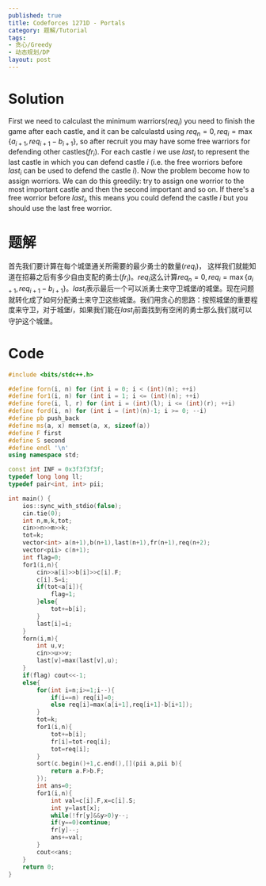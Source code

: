 ```yaml
---
published: true
title: Codeforces 1271D - Portals
category: 题解/Tutorial
tags: 
- 贪心/Greedy
- 动态规划/DP
layout: post
---
```

<!-- more -->
# Solution

First we need to calculast the minimum warriors($req_i$) you need to finish the game after each castle, and it can be calculastd using $req_n = 0, req_i = \max \{ a_{i+1} , req_{i+1} - b_{i+1} \}$, so after recruit you may have some free warriors for defending other castles($fr_i$). For each castle $i$ we use $last_i$ to represent the last castle in which you can defend castle $i$ (i.e. the free worriors before $last_i$ can be used to defend the castle $i$).
 Now the problem become how to assign worriors. We can do this greedily: try to assign one worrior to the most important castle and then the second important and so on. If there's a free worrior before $last_i$, this means you could defend the castle $i$ but you should use the last free worrior.

# 题解

首先我们要计算在每个城堡通关所需要的最少勇士的数量($req_i$)， 这样我们就能知道在招募之后有多少自由支配的勇士($fr_i$)。$req_i$这么计算$req_n = 0, req_i = \max \{ a_{i+1} , req_{i+1} - b_{i+1} \}$。$last_i$表示最后一个可以派勇士来守卫城堡$i$的城堡。现在问题就转化成了如何分配勇士来守卫这些城堡。我们用贪心的思路：按照城堡的重要程度来守卫，对于城堡$i$，如果我们能在$last_i$前面找到有空闲的勇士那么我们就可以守护这个城堡。

# Code
```cpp
#include <bits/stdc++.h>

#define forn(i, n) for (int i = 0; i < (int)(n); ++i)
#define for1(i, n) for (int i = 1; i <= (int)(n); ++i)
#define fore(i, l, r) for (int i = (int)(l); i <= (int)(r); ++i)
#define ford(i, n) for (int i = (int)(n)-1; i >= 0; --i)
#define pb push_back
#define ms(a, x) memset(a, x, sizeof(a))
#define F first
#define S second
#define endl '\n'
using namespace std;

const int INF = 0x3f3f3f3f;
typedef long long ll;
typedef pair<int, int> pii;

int main() {
    ios::sync_with_stdio(false);
    cin.tie(0);
	int n,m,k,tot;
    cin>>n>>m>>k;
    tot=k;
    vector<int> a(n+1),b(n+1),last(n+1),fr(n+1),req(n+2);
    vector<pii> c(n+1);
    int flag=0;
    for1(i,n){
        cin>>a[i]>>b[i]>>c[i].F;
        c[i].S=i;
        if(tot<a[i]){
            flag=1;
        }else{
            tot+=b[i];
        }
        last[i]=i;
    }
    forn(i,m){
        int u,v;
        cin>>u>>v;
        last[v]=max(last[v],u);
    }
    if(flag) cout<<-1;
    else{
        for(int i=n;i>=1;i--){
            if(i==n) req[i]=0;
            else req[i]=max(a[i+1],req[i+1]-b[i+1]);
        }
        tot=k;
        for1(i,n){
            tot+=b[i];
            fr[i]=tot-req[i];
            tot=req[i];
        }
        sort(c.begin()+1,c.end(),[](pii a,pii b){
            return a.F>b.F;
        });
        int ans=0;
        for1(i,n){
            int val=c[i].F,x=c[i].S;
            int y=last[x];
            while(!fr[y]&&y>0)y--;
            if(y==0)continue;
            fr[y]--;
            ans+=val; 
        }
        cout<<ans;
    }
    return 0;
}
```